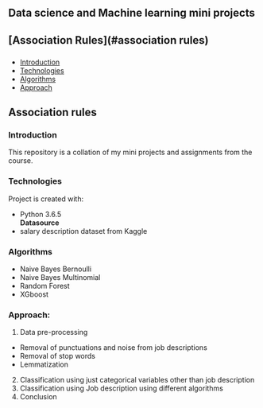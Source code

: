 ## Data science and Machine learning mini projects

## [Association Rules](#association rules)
### 
* [Introduction](#introduction)
* [Technologies](#technologies)
* [Algorithms](#algorithms)
* [Approach](#approach)

## Association rules
### Introduction
This repository is a collation of my mini projects and assignments from the course.
	
### Technologies
Project is created with:
* Python 3.6.5   
**Datasource**
* salary description dataset from Kaggle

### Algorithms
* Naive Bayes Bernoulli
* Naive Bayes Multinomial
* Random Forest
* XGboost

### Approach:
1. Data pre-processing
  * Removal of punctuations and noise from job descriptions
  * Removal of stop words
  * Lemmatization
2. Classification using just categorical variables other than job description
3. Classification using Job description using different algorithms
4. Conclusion

